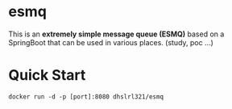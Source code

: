 # esmq

This is an **extremely simple message queue (ESMQ)** based on a SpringBoot that can be used in various places. (study, poc ...)

# Quick Start

```shell
docker run -d -p [port]:8080 dhslrl321/esmq
```